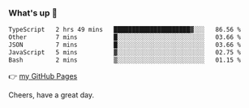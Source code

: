 ### What's up 👋

<!--START_SECTION:waka-->

```txt
TypeScript   2 hrs 49 mins   █████████████████████▓░░░   86.56 %
Other        7 mins          █░░░░░░░░░░░░░░░░░░░░░░░░   03.66 %
JSON         7 mins          █░░░░░░░░░░░░░░░░░░░░░░░░   03.66 %
JavaScript   5 mins          ▓░░░░░░░░░░░░░░░░░░░░░░░░   02.75 %
Bash         2 mins          ▒░░░░░░░░░░░░░░░░░░░░░░░░   01.15 %
```

<!--END_SECTION:waka-->

👉 [my GitHub Pages](https://ykzhukian.github.io)

Cheers, have a great day.

